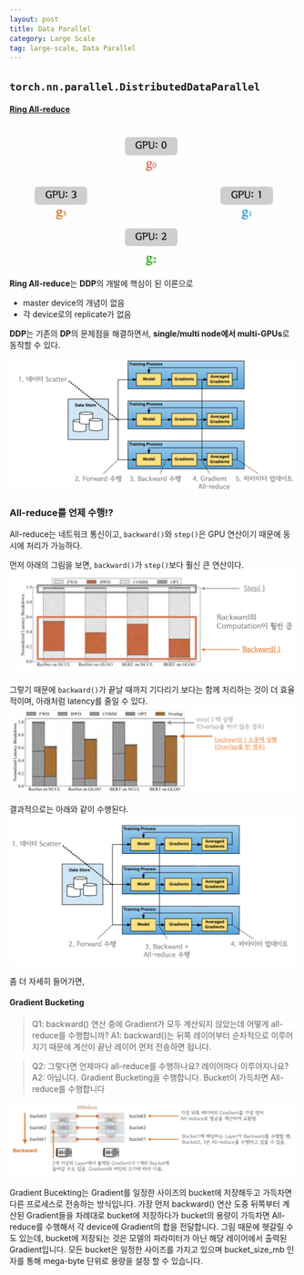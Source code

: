 ```yaml
---
layout: post
title: Data Parallel
category: Large Scale
tag: large-scale, Data Parallel
---
```


## `torch.nn.parallel.DistributedDataParallel`

#### [Ring All-reduce ](https://github.com/baidu-research/baidu-allreduce)

<img src='./imgs/large_scale/ring_allreduce.gif'>


**Ring All-reduce**는 **DDP**의 개발에 핵심이 된 이론으로

- master device의 개념이 없음
- 각 device로의 replicate가 없음

**DDP**는 기존의 **DP**의 문제점을 해결하면서, **single/multi node에서 multi-GPUs**로 동작할 수 있다. 

<img src='./imgs/large_scale/ddp.png'>


### All-reduce를 언제 수행!?

All-reduce는 네트워크 통신이고, `backward()`와 `step()`은 GPU 연산이기 때문에 동시에 처리가 가능하다.

먼저 아래의 그림을 보면, `backward()`가 `step()`보다 훨신 큰 연산이다. 
<img src='./imgs/large_scale/ddp_3.png'>

그렇기 때문에 `backward()`가 끝날 때까지 기다리기 보다는 함께 처리하는 것이 더 효율적이며, 아래처럼 latency를 줄일 수 있다. 
<img src='./imgs/large_scale/ddp_4.png'>


결과적으로는 아래와 같이 수행된다.
<img src='./imgs/large_scale/ddp_2.png'>

좀 더 자세히 들어가면, 

#### Gradient Bucketing

> Q1: backward() 연산 중에 Gradient가 모두 계산되지 않았는데 어떻게 all-reduce를 수행합니까?
> A1: backward()는 뒤쪽 레이어부터 순차적으로 이루어지기 때문에 계산이 끝난 레이어 먼저 전송하면 됩니다.

> Q2: 그렇다면 언제마다 all-reduce를 수행하나요? 레이어마다 이루어지나요?
> A2: 아닙니다. Gradient Bucketing을 수행합니다. Bucket이 가득차면 All-reduce를 수행합니다


<img src='./imgs/large_scale/ddp_5.png'>

Gradient Bucekting는 Gradient를 일정한 사이즈의 bucket에 저장해두고 가득차면 다른 프로세스로 전송하는 방식입니다. 가장 먼저 backward() 연산 도중 뒤쪽부터 계산된 Gradient들을 차례대로 bucket에 저장하다가 bucket의 용량이 가득차면 All-reduce를 수행해서 각 device에 Gradient의 합을 전달합니다. 그림 때문에 헷갈릴 수도 있는데, bucket에 저장되는 것은 모델의 파라미터가 아닌 해당 레이어에서 출력된 Gradient입니다. 모든 bucket은 일정한 사이즈를 가지고 있으며 bucket_size_mb 인자를 통해 mega-byte 단위로 용량을 설정 할 수 있습니다.



